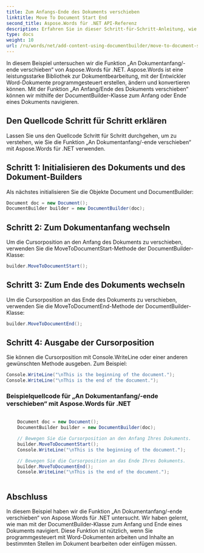 ```yaml
---
title: Zum Anfangs-Ende des Dokuments verschieben
linktitle: Move To Document Start End
second_title: Aspose.Words für .NET API-Referenz
description: Erfahren Sie in dieser Schritt-für-Schritt-Anleitung, wie Sie mit Aspose.Words für .NET zum Dokumentanfang und -ende in Word-Dokumenten wechseln.
type: docs
weight: 10
url: /ru/words/net/add-content-using-documentbuilder/move-to-document-start-end/
---
```


In diesem Beispiel untersuchen wir die Funktion „An Dokumentanfang/-ende verschieben“ von Aspose.Words für .NET. Aspose.Words ist eine leistungsstarke Bibliothek zur Dokumentbearbeitung, mit der Entwickler Word-Dokumente programmgesteuert erstellen, ändern und konvertieren können. Mit der Funktion „An Anfang/Ende des Dokuments verschieben“ können wir mithilfe der DocumentBuilder-Klasse zum Anfang oder Ende eines Dokuments navigieren.

## Den Quellcode Schritt für Schritt erklären

Lassen Sie uns den Quellcode Schritt für Schritt durchgehen, um zu verstehen, wie Sie die Funktion „An Dokumentanfang/-ende verschieben“ mit Aspose.Words für .NET verwenden.


## Schritt 1: Initialisieren des Dokuments und des Dokument-Builders

Als nächstes initialisieren Sie die Objekte Document und DocumentBuilder:

```csharp
Document doc = new Document();
DocumentBuilder builder = new DocumentBuilder(doc);
```

## Schritt 2: Zum Dokumentanfang wechseln

Um die Cursorposition an den Anfang des Dokuments zu verschieben, verwenden Sie die MoveToDocumentStart-Methode der DocumentBuilder-Klasse:

```csharp
builder.MoveToDocumentStart();
```

## Schritt 3: Zum Ende des Dokuments wechseln

Um die Cursorposition an das Ende des Dokuments zu verschieben, verwenden Sie die MoveToDocumentEnd-Methode der DocumentBuilder-Klasse:

```csharp
builder.MoveToDocumentEnd();
```

## Schritt 4: Ausgabe der Cursorposition

Sie können die Cursorposition mit Console.WriteLine oder einer anderen gewünschten Methode ausgeben. Zum Beispiel:

```csharp
Console.WriteLine("\nThis is the beginning of the document.");
Console.WriteLine("\nThis is the end of the document.");
```

### Beispielquellcode für „An Dokumentanfang/-ende verschieben“ mit Aspose.Words für .NET

```csharp
	
	Document doc = new Document();
	DocumentBuilder builder = new DocumentBuilder(doc);

	// Bewegen Sie die Cursorposition an den Anfang Ihres Dokuments.
	builder.MoveToDocumentStart();
	Console.WriteLine("\nThis is the beginning of the document.");

	// Bewegen Sie die Cursorposition an das Ende Ihres Dokuments.
	builder.MoveToDocumentEnd();
	Console.WriteLine("\nThis is the end of the document.");
	
```

## Abschluss

In diesem Beispiel haben wir die Funktion „An Dokumentanfang/-ende verschieben“ von Aspose.Words für .NET untersucht. Wir haben gelernt, wie man mit der DocumentBuilder-Klasse zum Anfang und Ende eines Dokuments navigiert. Diese Funktion ist nützlich, wenn Sie programmgesteuert mit Word-Dokumenten arbeiten und Inhalte an bestimmten Stellen im Dokument bearbeiten oder einfügen müssen.